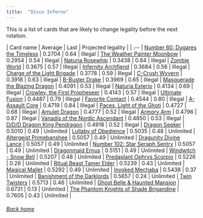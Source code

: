```yaml
---
title:  "Disco Inferno"
---
```


This is a list of cards that are likely to change legality before the next rotation.

| Card name | Average | Last | Projected legality |
| :-- |
[Number 60: Dugares the Timeless](https://db.ygoprodeck.com/card/?search=Number%2060:%20Dugares%20the%20Timeless) | 0.2704 | 0.64 | Illegal |
[The Weather Painter Moonbow](https://db.ygoprodeck.com/card/?search=The%20Weather%20Painter%20Moonbow) | 0.2954 | 0.54 | Illegal |
[Naturia Rosewhip](https://db.ygoprodeck.com/card/?search=Naturia%20Rosewhip) | 0.3438 | 0.84 | Illegal |
[Zombie World](https://db.ygoprodeck.com/card/?search=Zombie%20World) | 0.3675 | 0.57 | Illegal |
[Infernity Archfiend](https://db.ygoprodeck.com/card/?search=Infernity%20Archfiend) | 0.3684 | 0.56 | Illegal |
[Charge of the Light Brigade](https://db.ygoprodeck.com/card/?search=Charge%20of%20the%20Light%20Brigade) | 0.3778 | 0.59 | Illegal |
[C-Crush Wyvern](https://db.ygoprodeck.com/card/?search=C-Crush%20Wyvern) | 0.3918 | 0.63 | Illegal |
[B-Buster Drake](https://db.ygoprodeck.com/card/?search=B-Buster%20Drake) | 0.3969 | 0.65 | Illegal |
[Masquerade the Blazing Dragon](https://db.ygoprodeck.com/card/?search=Masquerade%20the%20Blazing%20Dragon) | 0.4091 | 0.53 | Illegal |
[Naturia Exterio](https://db.ygoprodeck.com/card/?search=Naturia%20Exterio) | 0.4134 | 0.69 | Illegal |
[Crowley, the First Propheseer](https://db.ygoprodeck.com/card/?search=Crowley,%20the%20First%20Propheseer) | 0.4143 | 0.57 | Illegal |
[Ultimate Fusion](https://db.ygoprodeck.com/card/?search=Ultimate%20Fusion) | 0.4487 | 0.79 | Illegal |
[Favorite Contact](https://db.ygoprodeck.com/card/?search=Favorite%20Contact) | 0.4544 | 0.80 | Illegal |
[A-Assault Core](https://db.ygoprodeck.com/card/?search=A-Assault%20Core) | 0.4719 | 0.84 | Illegal |
[Paces, Light of the Ghoti](https://db.ygoprodeck.com/card/?search=Paces,%20Light%20of%20the%20Ghoti) | 0.4727 | 0.68 | Illegal |
[Amulet Dragon](https://db.ygoprodeck.com/card/?search=Amulet%20Dragon) | 0.4777 | 0.52 | Illegal |
[Armory Arm](https://db.ygoprodeck.com/card/?search=Armory%20Arm) | 0.4796 | 0.87 | Illegal |
[Vanadis of the Nordic Ascendant](https://db.ygoprodeck.com/card/?search=Vanadis%20of%20the%20Nordic%20Ascendant) | 0.4850 | 0.53 | Illegal |
[D/D/D Dragon King Pendragon](https://db.ygoprodeck.com/card/?search=D/D/D%20Dragon%20King%20Pendragon) | 0.4918 | 0.52 | Illegal |
[Dragon Seeker](https://db.ygoprodeck.com/card/?search=Dragon%20Seeker) | 0.5010 | 0.49 | Unlimited |
[Lullaby of Obedience](https://db.ygoprodeck.com/card/?search=Lullaby%20of%20Obedience) | 0.5035 | 0.48 | Unlimited |
[Altergeist Primebanshee](https://db.ygoprodeck.com/card/?search=Altergeist%20Primebanshee) | 0.5057 | 0.49 | Unlimited |
[Dragunity Divine Lance](https://db.ygoprodeck.com/card/?search=Dragunity%20Divine%20Lance) | 0.5057 | 0.49 | Unlimited |
[Number 102: Star Seraph Sentry](https://db.ygoprodeck.com/card/?search=Number%20102:%20Star%20Seraph%20Sentry) | 0.5057 | 0.49 | Unlimited |
[Dragonmaid Ernus](https://db.ygoprodeck.com/card/?search=Dragonmaid%20Ernus) | 0.5151 | 0.49 | Unlimited |
[Windwitch - Snow Bell](https://db.ygoprodeck.com/card/?search=Windwitch%20-%20Snow%20Bell) | 0.5207 | 0.48 | Unlimited |
[Predaplant Ophrys Scorpio](https://db.ygoprodeck.com/card/?search=Predaplant%20Ophrys%20Scorpio) | 0.5226 | 0.26 | Unlimited |
[Ritual Beast Tamer Elder](https://db.ygoprodeck.com/card/?search=Ritual%20Beast%20Tamer%20Elder) | 0.5239 | 0.43 | Unlimited |
[Magical Mallet](https://db.ygoprodeck.com/card/?search=Magical%20Mallet) | 0.5292 | 0.49 | Unlimited |
[Invoked Mechaba](https://db.ygoprodeck.com/card/?search=Invoked%20Mechaba) | 0.5438 | 0.37 | Unlimited |
[Banishment of the Darklords](https://db.ygoprodeck.com/card/?search=Banishment%20of%20the%20Darklords) | 0.5657 | 0.24 | Unlimited |
[Twin Twisters](https://db.ygoprodeck.com/card/?search=Twin%20Twisters) | 0.5713 | 0.46 | Unlimited |
[Ghost Belle & Haunted Mansion](https://db.ygoprodeck.com/card/?search=Ghost%20Belle%20%26%20Haunted%20Mansion) | 0.6731 | 0.13 | Unlimited |
[The Phantom Knights of Shade Brigandine](https://db.ygoprodeck.com/card/?search=The%20Phantom%20Knights%20of%20Shade%20Brigandine) | 0.7605 | 0.43 | Unlimited |

###### [Back home](index)